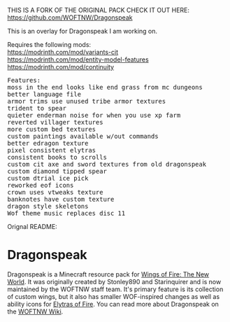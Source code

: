 THIS IS A FORK OF THE ORIGINAL PACK
CHECK IT OUT HERE: https://github.com/WOFTNW/Dragonspeak

This is an overlay for Dragonspeak I am working on.

Requires the following mods:<br>
https://modrinth.com/mod/variants-cit<br>
https://modrinth.com/mod/entity-model-features<br>
https://modrinth.com/mod/continuity
<pre>
Features:
moss in the end looks like end grass from mc dungeons
better language file
armor trims use unused tribe armor textures
trident to spear
quieter enderman noise for when you use xp farm
reverted villager textures
more custom bed textures
custom paintings available w/out commands
better edragon texture
pixel consistent elytras
consistent books to scrolls
custom cit axe and sword textures from old dragonspeak
custom diamond tipped spear
custom dtrial ice pick
reworked eof icons
crown uses vtweaks texture
banknotes have custom texture
dragon style skeletons
Wof theme music replaces disc 11
</pre>
Orignal README:

# Dragonspeak

Dragonspeak is a Minecraft resource pack for [Wings of Fire: The New World](https://woftnw.org). It was originally created by Stonley890 and Starinquirer and is now maintained by the WOFTNW staff team. It's primary feature is its collection of custom wings, but it also has smaller WOF-inspired changes as well as ability icons for [Elytras of Fire](https://github.com/iHeronGH/Elytras-of-Fire). You can read more about Dragonspeak on the [WOFTNW Wiki](https://wiki.woftnw.org/wiki/Dragonspeak).
